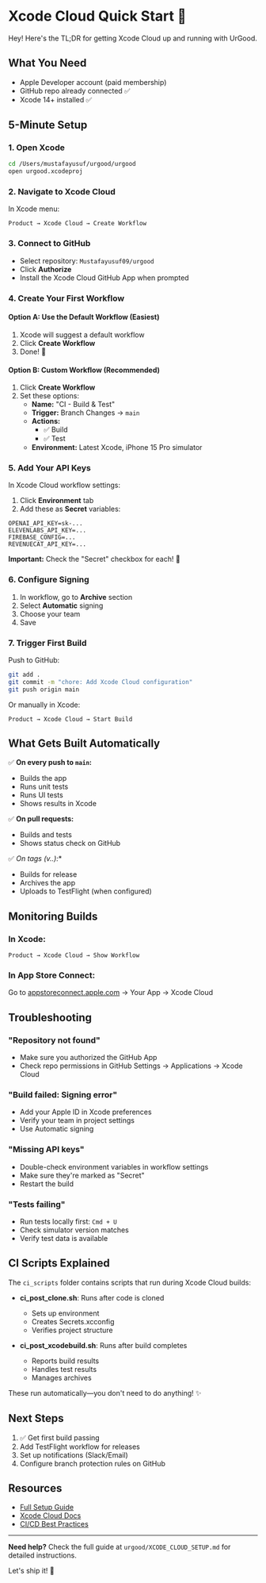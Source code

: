 # Xcode Cloud Quick Start 🚀

Hey! Here's the TL;DR for getting Xcode Cloud up and running with UrGood.

## What You Need
- Apple Developer account (paid membership)
- GitHub repo already connected ✅
- Xcode 14+ installed ✅

## 5-Minute Setup

### 1. Open Xcode
```bash
cd /Users/mustafayusuf/urgood/urgood
open urgood.xcodeproj
```

### 2. Navigate to Xcode Cloud
In Xcode menu:
```
Product → Xcode Cloud → Create Workflow
```

### 3. Connect to GitHub
- Select repository: `Mustafayusuf09/urgood`
- Click **Authorize**
- Install the Xcode Cloud GitHub App when prompted

### 4. Create Your First Workflow

#### Option A: Use the Default Workflow (Easiest)
1. Xcode will suggest a default workflow
2. Click **Create Workflow**
3. Done! 🎉

#### Option B: Custom Workflow (Recommended)
1. Click **Create Workflow**
2. Set these options:
   - **Name:** "CI - Build & Test"
   - **Trigger:** Branch Changes → `main`
   - **Actions:** 
     - ✅ Build
     - ✅ Test
   - **Environment:** Latest Xcode, iPhone 15 Pro simulator

### 5. Add Your API Keys

In Xcode Cloud workflow settings:
1. Click **Environment** tab
2. Add these as **Secret** variables:

```
OPENAI_API_KEY=sk-...
ELEVENLABS_API_KEY=...
FIREBASE_CONFIG=...
REVENUECAT_API_KEY=...
```

**Important:** Check the "Secret" checkbox for each! 🔐

### 6. Configure Signing

1. In workflow, go to **Archive** section
2. Select **Automatic** signing
3. Choose your team
4. Save

### 7. Trigger First Build

Push to GitHub:
```bash
git add .
git commit -m "chore: Add Xcode Cloud configuration"
git push origin main
```

Or manually in Xcode:
```
Product → Xcode Cloud → Start Build
```

## What Gets Built Automatically

✅ **On every push to `main`:**
- Builds the app
- Runs unit tests
- Runs UI tests
- Shows results in Xcode

✅ **On pull requests:**
- Builds and tests
- Shows status check on GitHub

✅ **On tags (v*.*.*):**
- Builds for release
- Archives the app
- Uploads to TestFlight (when configured)

## Monitoring Builds

### In Xcode:
```
Product → Xcode Cloud → Show Workflow
```

### In App Store Connect:
Go to [appstoreconnect.apple.com](https://appstoreconnect.apple.com) → Your App → Xcode Cloud

## Troubleshooting

### "Repository not found"
- Make sure you authorized the GitHub App
- Check repo permissions in GitHub Settings → Applications → Xcode Cloud

### "Build failed: Signing error"
- Add your Apple ID in Xcode preferences
- Verify your team in project settings
- Use Automatic signing

### "Missing API keys"
- Double-check environment variables in workflow settings
- Make sure they're marked as "Secret"
- Restart the build

### "Tests failing"
- Run tests locally first: `Cmd + U`
- Check simulator version matches
- Verify test data is available

## CI Scripts Explained

The `ci_scripts` folder contains scripts that run during Xcode Cloud builds:

- **ci_post_clone.sh**: Runs after code is cloned
  - Sets up environment
  - Creates Secrets.xcconfig
  - Verifies project structure

- **ci_post_xcodebuild.sh**: Runs after build completes
  - Reports build results
  - Handles test results
  - Manages archives

These run automatically—you don't need to do anything! ✨

## Next Steps

1. ✅ Get first build passing
2. Add TestFlight workflow for releases
3. Set up notifications (Slack/Email)
4. Configure branch protection rules on GitHub

## Resources

- [Full Setup Guide](./urgood/XCODE_CLOUD_SETUP.md)
- [Xcode Cloud Docs](https://developer.apple.com/xcode-cloud/)
- [CI/CD Best Practices](https://developer.apple.com/documentation/xcode/managing-builds)

---

**Need help?** Check the full guide at `urgood/XCODE_CLOUD_SETUP.md` for detailed instructions.

Let's ship it! 🚢

